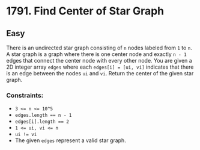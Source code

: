 # 1791. Find Center of Star Graph

## Easy

There is an undirected star graph consisting of `n` nodes labeled from `1` to `n`. A star graph is a graph where there
is one center node and exactly `n - 1` edges that connect the center node with every other node. You are given a 2D
integer array `edges` where each `edges[i] = [ui, vi]` indicates that there is an edge between the nodes `ui` and `vi`.
Return the center of the given star graph.

### Constraints:

- `3 <= n <= 10^5`
- `edges.length == n - 1`
- `edges[i].length == 2`
- `1 <= ui, vi <= n`
- `ui != vi`
- The given `edges` represent a valid star graph.

